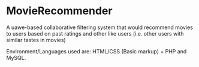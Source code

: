 MovieRecommender
================

A uawe-based collaborative filtering system that would recommend movies to users based on past ratings and other like users (i.e. other users with
similar tastes in movies)

Environment/Languages used are: HTML/CSS (Basic markup) + PHP and MySQL.
